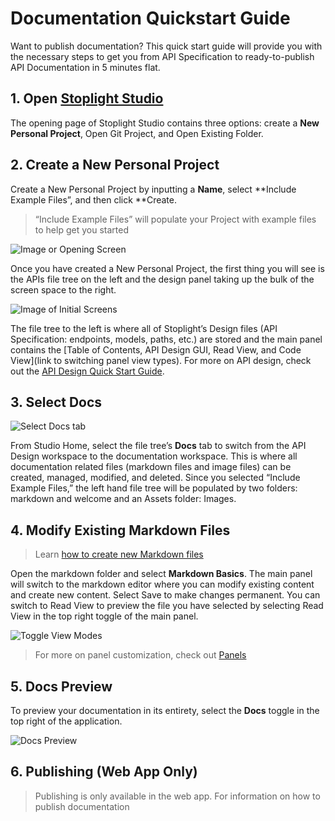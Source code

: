 # Documentation Quickstart Guide 

Want to publish documentation? This quick start guide will provide you with the necessary steps to get you from API Specification to ready-to-publish API Documentation in 5 minutes flat. 

## 1. Open [Stoplight Studio](https://stoplight.io/p/studio)
The opening page of Stoplight Studio contains three options: create a **New Personal Project**, Open Git Project, and Open Existing Folder. 

## 2. Create a **New Personal Project** 
Create a New Personal Project by inputting a **Name**, select **Include Example Files”, and then click **Create. 

> “Include Example Files” will populate your Project with example files to help get you started 

![Image or Opening Screen]()

Once you have created a New Personal Project, the first thing you will see is the APIs file tree on the left and the design panel taking up the bulk of the screen space to the right. 

![Image of Initial Screens]()

The file tree to the left is where all of Stoplight’s Design files (API Specification: endpoints, models, paths, etc.) are stored and the main panel contains the [Table of Contents, API Design GUI, Read View, and Code View](link to switching panel view types). For more on API design, check out the [API Design Quick Start Guide](). 

## 3. Select Docs 

![Select Docs tab]()

From Studio Home, select the file tree’s **Docs** tab to switch from the API Design workspace to the documentation workspace. This is where all documentation related files (markdown files and image files) can be created, managed, modified, and deleted. Since you selected “Include Example Files,” the left hand file tree will be populated by two folders: markdown and welcome and an Assets folder: Images. 

## 4. Modify Existing Markdown Files 
> Learn [how to create new Markdown files]() 

Open the markdown folder and select **Markdown Basics**. The main panel will switch to the markdown editor where you can modify existing content and create new content. Select Save to make changes permanent. You can switch to Read View to preview the file you have selected by selecting Read View in the top right toggle of the main panel.

![Toggle View Modes]()  

>For more on panel customization, check out [Panels]()

## 5. Docs Preview 

To preview your documentation in its entirety, select the **Docs** toggle in the top right of the application. 

![Docs Preview]()

## 6. Publishing (Web App Only)

> Publishing is only available in the web app. For information on how to publish documentation 








